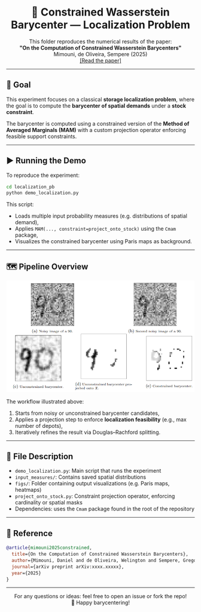 
<h1 align="center">📍 Constrained Wasserstein Barycenter — Localization Problem</h1>

<p align="center">
This folder reproduces the numerical results of the paper:<br>
<b>"On the Computation of Constrained Wasserstein Barycenters"</b><br>
Mimouni, de Oliveira, Sempere (2025)<br>
<a href="https://dan-mim.github.io/files/constrained_Wasserstein.pdf">[Read the paper]</a>
</p>

---

## 🧠 Goal

This experiment focuses on a classical **storage localization problem**, where the goal is to compute the **barycenter of spatial demands** under a **stock constraint**.

The barycenter is computed using a constrained version of the **Method of Averaged Marginals (MAM)** with a custom projection operator enforcing feasible support constraints.

---

## ▶️ Running the Demo

To reproduce the experiment:

```bash
cd localization_pb
python demo_localization.py
```

This script:
- Loads multiple input probability measures (e.g. distributions of spatial demand),
- Applies `MAM(..., constraint=project_onto_stock)` using the `Cmam` package,
- Visualizes the constrained barycenter using Paris maps as background.

---

## 🗺️ Pipeline Overview

<p align="center">
  <img src="figs/denoising.PNG" width="1000"/>
</p>

The workflow illustrated above:
1. Starts from noisy or unconstrained barycenter candidates,
2. Applies a projection step to enforce **localization feasibility** (e.g., max number of depots),
3. Iteratively refines the result via Douglas–Rachford splitting.

---

## 📁 File Description

- `demo_localization.py`: Main script that runs the experiment
- `input_measures/`: Contains saved spatial distributions
- `figs/`: Folder containing output visualizations (e.g. Paris maps, heatmaps)
- `project_onto_stock.py`: Constraint projection operator, enforcing cardinality or spatial masks
- Dependencies: uses the `Cmam` package found in the root of the repository

---

## 📘 Reference

```bibtex
@article{mimouni2025constrained,
  title={On the Computation of Constrained Wasserstein Barycenters},
  author={Mimouni, Daniel and de Oliveira, Welington and Sempere, Gregorio M.},
  journal={arXiv preprint arXiv:xxxx.xxxxx},
  year={2025}
}
```

---

<p align="center">
For any questions or ideas: feel free to open an issue or fork the repo!<br>
🚀 Happy barycentering!
</p>
